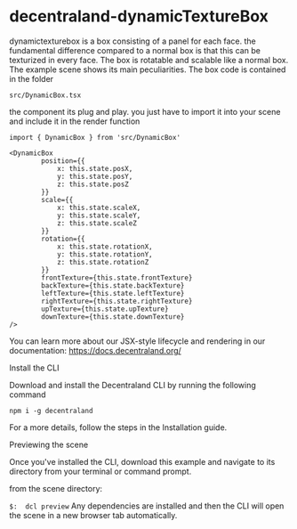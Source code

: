 # decentraland-dynamicTextureBox
dynamictexturebox is a box consisting of a panel for each face. the fundamental difference compared to a normal box is that this can be texturized in every face.
The box is rotatable and scalable like a normal box. The example scene shows its main peculiarities. The box code is contained in the folder 

```src/DynamicBox.tsx```

the component its plug and play. you just have to import it into your scene and include it in the render function

```import { DynamicBox } from 'src/DynamicBox'```
```
<DynamicBox 
        position={{ 
            x: this.state.posX, 
            y: this.state.posY, 
            z: this.state.posZ 
        }}
        scale={{
            x: this.state.scaleX,
            y: this.state.scaleY,
            z: this.state.scaleZ
        }} 
        rotation={{
            x: this.state.rotationX,
            y: this.state.rotationY,
            z: this.state.rotationZ
        }}
        frontTexture={this.state.frontTexture}
        backTexture={this.state.backTexture}
        leftTexture={this.state.leftTexture}
        rightTexture={this.state.rightTexture}
        upTexture={this.state.upTexture}
        downTexture={this.state.downTexture}
/>
```

You can learn more about our JSX-style lifecycle and rendering in our documentation: https://docs.decentraland.org/

Install the CLI

Download and install the Decentraland CLI by running the following command

```npm i -g decentraland```

For a more details, follow the steps in the Installation guide.

Previewing the scene

Once you've installed the CLI, download this example and navigate to its directory from your terminal or command prompt.

from the scene directory:

```$:  dcl preview```
Any dependencies are installed and then the CLI will open the scene in a new browser tab automatically.
